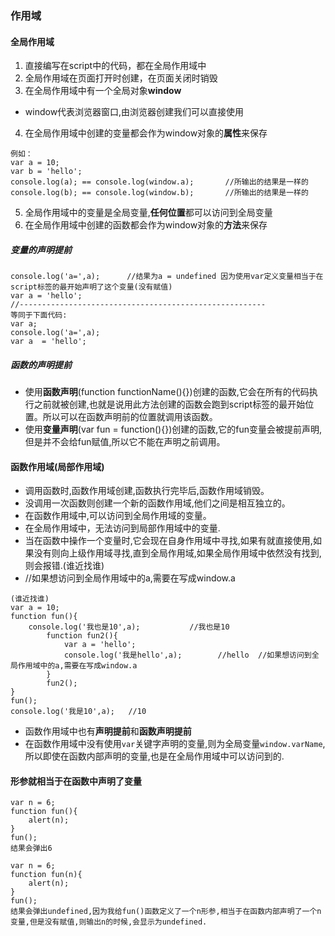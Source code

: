 ### 作用域
#### 全局作用域
1. 直接编写在script中的代码，都在全局作用域中
2. 全局作用域在页面打开时创建，在页面关闭时销毁
3. 在全局作用域中有一个全局对象**window**
- window代表浏览器窗口,由浏览器创建我们可以直接使用
4. 在全局作用域中创建的变量都会作为window对象的**属性**来保存
```
例如：
var a = 10;
var b = 'hello';
console.log(a); == console.log(window.a);       //所输出的结果是一样的
console.log(b); == console.log(window.b);       //所输出的结果是一样的
```
5. 全局作用域中的变量是全局变量,**任何位置**都可以访问到全局变量
6. 在全局作用域中创建的函数都会作为window对象的**方法**来保存
##### 变量的声明提前
```
console.log('a=',a);      //结果为a = undefined 因为使用var定义变量相当于在script标签的最开始声明了这个变量(没有赋值)
var a = 'hello';
//-------------------------------------------------------
等同于下面代码:
var a;
console.log('a=',a); 
var a  = 'hello'; 
```
##### 函数的声明提前
- 使用**函数声明**(function functionName(){})创建的函数,它会在所有的代码执行之前就被创建,也就是说用此方法创建的函数会跑到script标签的最开始位置。所以可以在函数声明前的位置就调用该函数。
- 使用**变量声明**(var fun = function(){})创建的函数,它的fun变量会被提前声明,但是并不会给fun赋值,所以它不能在声明之前调用。
#### 函数作用域(局部作用域)
- 调用函数时,函数作用域创建,函数执行完毕后,函数作用域销毁。
- 没调用一次函数则创建一个新的函数作用域,他们之间是相互独立的。
- 在函数作用域中,可以访问到全局作用域的变量。
- 在全局作用域中，无法访问到局部作用域中的变量.
- 当在函数中操作一个变量时,它会现在自身作用域中寻找,如果有就直接使用,如果没有则向上级作用域寻找,直到全局作用域,如果全局作用域中依然没有找到,则会报错.(谁近找谁)
-  //如果想访问到全局作用域中的a,需要在写成window.a
```
(谁近找谁)
var a = 10;
function fun(){
    console.log('我也是10',a);           //我也是10        
        function fun2(){
            var a = 'hello';
            console.log('我是hello',a);        //hello  //如果想访问到全局作用域中的a,需要在写成window.a
        }
        fun2();
}
fun();      
console.log('我是10',a);   //10
```
- 函数作用域中也有**声明提前**和**函数声明提前**
- 在函数作用域中没有使用`var`关键字声明的变量,则为全局变量`window.varName`,所以即使在函数内部声明的变量,也是在全局作用域中可以访问到的.


#### 形参就相当于在函数中声明了变量
```
var n = 6;
function fun(){
    alert(n);
}
fun();
结果会弹出6
```
```
var n = 6;
function fun(n){
    alert(n);
}
fun();
结果会弹出undefined,因为我给fun()函数定义了一个n形参,相当于在函数内部声明了一个n变量,但是没有赋值,则输出n的时候,会显示为undefined.
```



